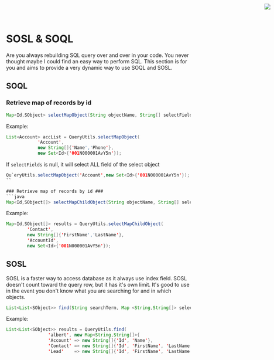<div style="text-align:right;top: 10px;position: absolute;right: 10px;" markdown="1">
    <img align="right" src="http://www.smsmt.com/hs-fs/hubfs/SMS_Logo-1.png?t=1490163156935&amp;width=300&amp;name=SMS_Logo-1.png"/>
</div>

# SOSL & SOQL #
Are you always rebuilding SQL query over and over in your code. You never thought maybe I could find an easy way to perform SQL. This section is for you and aims to provide a very dynamic way to use SOQL and SOSL.

## SOQL ##
### Retrieve map of records by id ###
```java
Map<Id,SObject> selectMapObject(String objectName, String[] selectFields, Set<Id> idSet){}
```
Example:
```java
List<Account> accList = QueryUtils.selectMapObject(
            'Account',
            new String[]{'Name','Phone'},
            new Set<Id>{'001N000001AvY5n'});
```
If ``selectFields`` is null, it will select ALL field of the select object
```java
Qu`eryUtils.selectMapObject('Account',new Set<Id>{'001N000001AvY5n'});
``

### Retrieve map of records by id ###
```java
Map<Id,SObject[]> selectMapChildObject(String objectName, String[] selectFields, String parentFieldName, Set<Id> idSet){}
```
Example:
```java
Map<Id,SObject[]> results = QueryUtils.selectMapChildObject(
        'Contact',
        new String[]{'FirstName','LastName'},
        'AccountId',
        new Set<Id>{'001N000001AvY5n'});
```

## SOSL ##
SOSL is a faster way to access database as it always use index field. SOSL doesn't count toward the query row, but it has it's own limit. It's good to use in the event you don't know what you are searching for and in which objects. 

```java
List<List<SObject>> find(String searchTerm, Map <String,String[]> selectObjects){}
```

Example:
```java
List<List<SObject>> results = QueryUtils.find(
                'albert', new Map<String,String[]>{
                'Account' => new String[]{'Id', 'Name'},
                'Contact' => new String[]{'Id', 'FirstName', 'LastName', 'AccountId'},
                'Lead'    => new String[]{'Id', 'FirstName', 'LastName'}});
```